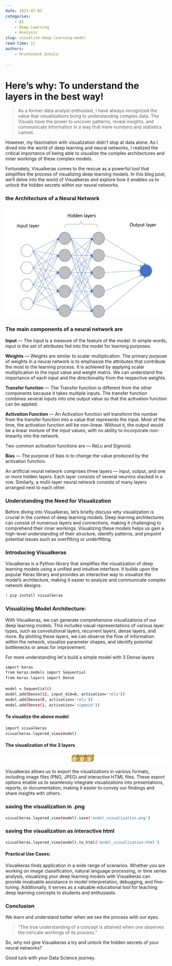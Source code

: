 ```yaml
---
date: 2023-07-05
categories:
    - AI
    - Deep Learning
    - Analysis
slug: visualize-deep-learning-model
read-time: 12
authors:
    - Hrushikesh Dokala

---
```

# Here’s why: To understand the layers in the best way!

>As a former data analyst enthusiast, I have always recognized the value that visualizations bring to understanding complex data. The Visuals have the power to uncover patterns, reveal insights, and communicate information in a way that mere numbers and statistics cannot.

However, my fascination with visualization didn’t stop at data alone. As I dived into the world of deep learning and neural networks, I realized the critical importance of being able to visualize the complex architectures and inner workings of these complex models.

Fortunately, Visualkeras comes to the rescue as a powerful tool that simplifies the process of visualizing deep learning models. In this blog post, we’ll delve into the world of Visualkeras and explore how it enables us to unlock the hidden secrets within our neural networks.

### the Architecture of a Neural Network 

![Architecture](../images/architecture.png)

### The main components of a neural network are

<b>Input</b> — The input is a measure of the feature of the model. In simple words, input is the set of attributes fed into the model for learning purposes.

<b>Weights</b> — Weights are similar to scalar multiplication. The primary purpose of weights in a neural network is to emphasize the attributes that contribute the most to the learning process. It is achieved by applying scalar multiplication to the input value and weight matrix. We can understand the importance of each input and the directionality from the respective weights.

<b>Transfer function</b> — The Transfer function is different from the other components because it takes multiple inputs. The transfer function combines several inputs into one output value so that the activation function can be applied.

<b>Activation Function</b> — An Activation function will transform the number from the transfer function into a value that represents the input. Most of the time, the activation function will be non-linear. Without it, the output would be a linear mixture of the input values, with no ability to incorporate non-linearity into the network. 

Two common activation functions are — ReLu and Sigmoid.

<b>Bias</b> — The purpose of bias is to change the value produced by the activation function.

An artificial neural network comprises three layers — input, output, and one or more hidden layers. Each layer consists of several neurons stacked in a row. Similarly, a multi-layer neural network consists of many layers arranged next to each other.

### Understanding the Need for Visualization

Before diving into Visualkeras, let’s briefly discuss why visualization is crucial in the context of deep learning models. Deep learning architectures can consist of numerous layers and connections, making it challenging to comprehend their inner workings. Visualizing these models helps us gain a high-level understanding of their structure, identify patterns, and pinpoint potential issues such as overfitting or underfitting.

### Introducing Visualkeras

Visualkeras is a Python library that simplifies the visualization of deep learning models using a unified and intuitive interface. It builds upon the popular Keras library and provides an interactive way to visualize the model’s architecture, making it easier to analyze and communicate complex network designs.

```bash
! pip install visualkeras
```

### Visualizing Model Architecture:

With Visualkeras, we can generate comprehensive visualizations of our deep learning models. This includes visual representations of various layer types, such as convolutional layers, recurrent layers, dense layers, and more. By plotting these layers, we can observe the flow of information within the network, visualize parameter shapes, and identify potential bottlenecks or areas for improvement.

For more understanding let's build a simple model with 3 Dense layers

```bash
import keras
from keras.models import Sequential
from keras.layers import Dense

model = Sequential()
model.add(Dense(12, input_dim=8, activation='relu'))
model.add(Dense(8, activation='relu'))
model.add(Dense(1, activation='sigmoid'))
```

#### To visualize the above model

```bash
import visualkeras
visualkeras.layered_view(model)
```

#### The visualization of the 3 layers

![Visualize](../images/visualize.png)


Visualkeras allows us to export the visualizations in various formats, including image files (PNG, JPEG) and interactive HTML files. These export options enable us to seamlessly integrate visualizations into presentations, reports, or documentation, making it easier to convey our findings and share insights with others.

### saving the visualization in .png
```bash
visualkeras.layered_view(model).save('model_visualization.png')
```

### saving the visualization as interactive html
```bash
visualkeras.layered_view(model).to_html('model_visualization.html')
```
#### Practical Use Cases:

Visualkeras finds application in a wide range of scenarios. Whether you are working on image classification, natural language processing, or time series analysis, visualizing your deep learning models with Visualkeras can provide invaluable assistance in model interpretation, debugging, and fine-tuning. Additionally, it serves as a valuable educational tool for teaching deep learning concepts to students and enthusiasts.

### Conclusion

We learn and understand better when we see the process with our eyes.

>“The true understanding of a concept is attained when one observes the intricate workings of its process.”

So, why not give Visualkeras a try and unlock the hidden secrets of your neural networks?

Good luck with your Data Science journey.